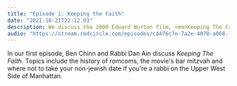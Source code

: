 ```yaml
---
title: "Episode 1: Keeping the Faith"
date: "2021-10-21T22:12:03"
description: We discuss the 2000 Edward Norton film, <em>Keeping The Faith<em>
audio: "https://stream.redcircle.com/episodes/c4476c7e-7a2e-4070-a068-7ae7dc479c21/stream.mp3"
---
```


In our first episode, Ben Chinn and Rabbi Dan Ain discuss <em>Keeping The Faith</em>. Topics include the history of romcoms, the movie's bar mitzvah and where not to take your non-jewish date if you're a rabbi on the Upper West Side of Manhattan.